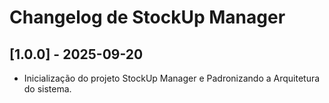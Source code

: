 # Changelog de StockUp Manager
## [1.0.0] - 2025-09-20
- Inicialização do projeto StockUp Manager e Padronizando a Arquitetura do sistema.